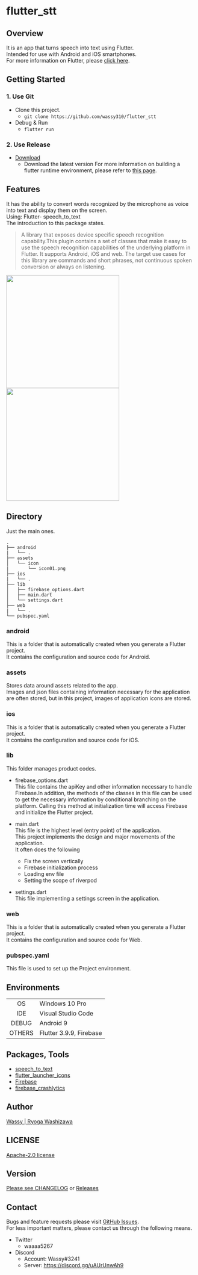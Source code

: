 # flutter_stt

## Overview
It is an app that turns speech into text using Flutter.  
Intended for use with Android and iOS smartphones.  
For more information on Flutter, please [click here](https://github.com/flutter/flutter).

## Getting Started
### 1. Use Git
- Clone this project.
  - `git clone https://github.com/wassy310/flutter_stt`
- Debug & Run
  - `flutter run`
### 2. Use Release
- [Download](https://github.com/wassy310/flutter_stt/releases)
  - Download the latest version
For more information on building a flutter runtime environment, please refer to [this page](https://docs.flutter.dev/get-started/install).

## Features
It has the ability to convert words recognized by the microphone as voice into text and display them on the screen.  
Using: Flutter- speech_to_text  
The introduction to this package states.  
> A library that exposes device specific speech recognition capability.This plugin contains a set of classes that make it easy to use the speech recognition capabilities of the underlying platform in Flutter. It supports Android, iOS and web. The target use cases for this library are commands and short phrases, not continuous spoken conversion or always on listening.
>
<img src="https://user-images.githubusercontent.com/74349349/215646173-2c2a4aa1-d0f6-4051-be23-d268e6955e15.png" width="300">
<img src="https://user-images.githubusercontent.com/74349349/215646195-87bac6fc-ed03-4468-b25c-ab1b4b57e3b2.png" width="300">

## Directory
Just the main ones.
```
.
├── android
|   └── .
├── assets
│   └── icon
|       └── icon01.png
├── ios
|   └── .
├── lib
│   ├── firebase_options.dart
│   ├── main.dart
│   └── settings.dart
├── web
|   └── .
└── pubspec.yaml
```
### android
This is a folder that is automatically created when you generate a Flutter project.  
It contains the configuration and source code for Android.

### assets
Stores data around assets related to the app.  
Images and json files containing information necessary for the application are often stored, but in this project, images of application icons are stored.

### ios
This is a folder that is automatically created when you generate a Flutter project.  
It contains the configuration and source code for iOS.

### lib
This folder manages product codes.
- firebase_options.dart  
This file contains the apiKey and other information necessary to handle Firebase.In addition, the methods of the classes in this file can be used to get the necessary information by conditional branching on the platform.
Calling this method at initialization time will access Firebase and initialize the Flutter project.

- main.dart  
This file is the highest level (entry point) of the application.  
This project implements the design and major movements of the application.  
It often does the following
  - Fix the screen vertically
  - Firebase initialization process
  - Loading env file
  - Setting the scope of riverpod  

- settings.dart  
This file implementing a settings screen in the application.

### web
This is a folder that is automatically created when you generate a Flutter project.  
It contains the configuration and source code for Web.

### pubspec.yaml
This file is used to set up the Project environment.

## Environments
|        |                           |
|  :-:   | ------------------------- |
| OS     | Windows 10 Pro            |
| IDE    | Visual Studio Code        |
| DEBUG  | Android 9                 |
| OTHERS | Flutter 3.9.9, Firebase   |

## Packages, Tools
- [speech_to_text](https://pub.dev/packages/speech_to_text)
- [flutter_launcher_icons](https://pub.dev/packages/flutter_launcher_icons)
- [Firebase](https://firebase.google.com/)
- [firebase_crashlytics](https://firebase.google.com/docs/crashlytics)

## Author
[Wassy | Ryoga Washizawa](https://github.com/wassy310)

## LICENSE
[Apache-2.0 license](https://github.com/apache/.github/blob/main/LICENSE)

## Version
[Please see CHANGELOG](https://github.com/wassy310/flutter_stt/blob/master/CHANGELOG.md) or [Releases](https://github.com/wassy310/flutter_stt/releases)

## Contact
Bugs and feature requests please visit [GitHub Issues](https://github.com/wassy310/flutter_stt/issues).  
For less important matters, please contact us through the following means.
- Twitter
  - waaaa5267
- Discord
  - Account: Wassy#3241
  - Server: https://discord.gg/uAUrUnwAh9

